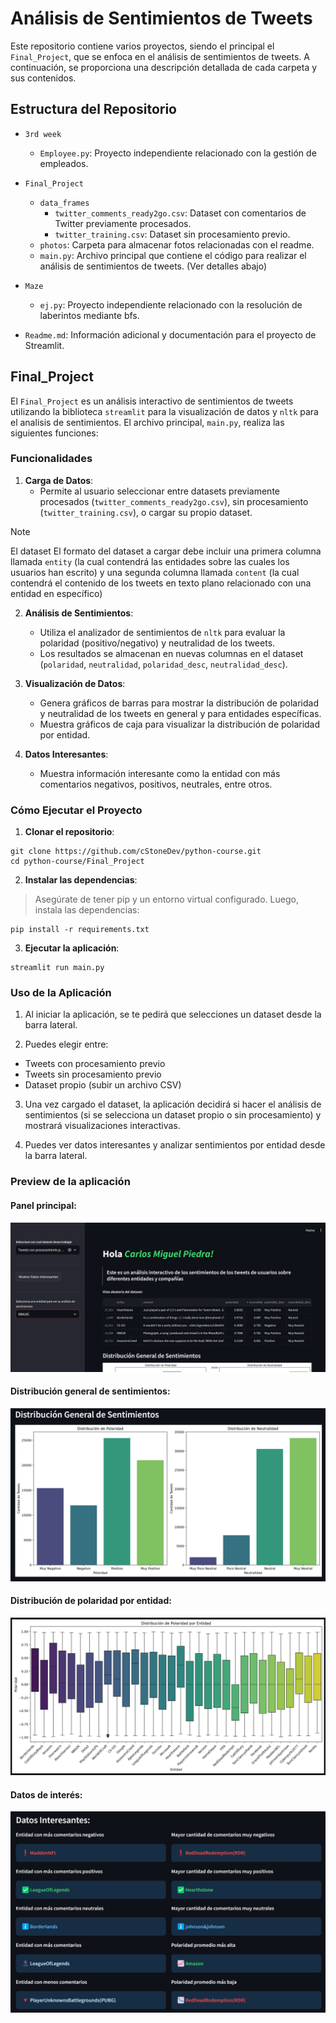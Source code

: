 # Análisis de Sentimientos de Tweets

Este repositorio contiene varios proyectos, siendo el principal el `Final_Project`, que se enfoca en el análisis de sentimientos de tweets. A continuación, se proporciona una descripción detallada de cada carpeta y sus contenidos.

## Estructura del Repositorio

- `3rd week`
  - `Employee.py`: Proyecto independiente relacionado con la gestión de empleados.

- `Final_Project`
  - `data_frames`
    - `twitter_comments_ready2go.csv`: Dataset con comentarios de Twitter previamente procesados.
    - `twitter_training.csv`: Dataset sin procesamiento previo.
  - `photos`: Carpeta para almacenar fotos relacionadas con el readme.
  - `main.py`: Archivo principal que contiene el código para realizar el análisis de sentimientos de tweets. (Ver detalles abajo)

- `Maze`
  - `ej.py`: Proyecto independiente relacionado con la resolución de laberintos mediante bfs.

- `Readme.md`: Información adicional y documentación para el proyecto de Streamlit.

## Final_Project

El `Final_Project` es un análisis interactivo de sentimientos de tweets utilizando la biblioteca `streamlit` para la visualización de datos y `nltk` para el analisis de sentimientos. El archivo principal, `main.py`, realiza las siguientes funciones:

### Funcionalidades

1. **Carga de Datos**:
   - Permite al usuario seleccionar entre datasets previamente procesados (`twitter_comments_ready2go.csv`), sin procesamiento (`twitter_training.csv`), o cargar su propio dataset.

> [!NOTE]
> El dataset El formato del dataset a cargar debe incluir una primera columna llamada `entity` (la cual contendrá las entidades sobre las cuales los usuarios han escrito) y una segunda columna llamada `content` (la cual contendrá el contenido de los tweets en texto plano relacionado con una entidad en específico)


2. **Análisis de Sentimientos**:
   - Utiliza el analizador de sentimientos de `nltk` para evaluar la polaridad (positivo/negativo) y neutralidad de los tweets.
   - Los resultados se almacenan en nuevas columnas en el dataset (`polaridad`, `neutralidad`, `polaridad_desc`, `neutralidad_desc`).

3. **Visualización de Datos**:
   - Genera gráficos de barras para mostrar la distribución de polaridad y neutralidad de los tweets en general y para entidades específicas.
   - Muestra gráficos de caja para visualizar la distribución de polaridad por entidad.

4. **Datos Interesantes**:
   - Muestra información interesante como la entidad con más comentarios negativos, positivos, neutrales, entre otros.

### Cómo Ejecutar el Proyecto

1. **Clonar el repositorio**:

```
git clone https://github.com/cStoneDev/python-course.git
cd python-course/Final_Project
```

2. **Instalar las dependencias**:

> Asegúrate de tener pip y un entorno virtual configurado. Luego, instala las dependencias:

```
pip install -r requirements.txt
```

3. **Ejecutar la aplicación**:

```
streamlit run main.py
```

### Uso de la Aplicación

1. Al iniciar la aplicación, se te pedirá que selecciones un dataset desde la barra lateral.

2. Puedes elegir entre:
  - Tweets con procesamiento previo
  - Tweets sin procesamiento previo
  - Dataset propio (subir un archivo CSV)

3. Una vez cargado el dataset, la aplicación decidirá si hacer el análisis de sentimientos (si se selecciona un dataset propio o sin procesamiento) y mostrará visualizaciones interactivas.

4. Puedes ver datos interesantes y analizar sentimientos por entidad desde la barra lateral.

### Preview de la aplicación

#### **Panel principal**:
![Panel Principal](Final_Project/photos/main_panel.png)

#### **Distribución general de sentimientos**:
![Distribución general de sentimientos](Final_Project/photos/feature1.png)

#### **Distribución de polaridad por entidad**:
![Distribución de polaridad por entidad](Final_Project/photos/feature2.png)

#### **Datos de interés**:
![Datos de interés](Final_Project/photos/feature3.png)
